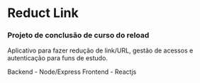 # Reduct Link

### Projeto de conclusão de curso do reload

Aplicativo para fazer redução de link/URL, gestão de acessos e autenticação para funs de estudo.

Backend - Node/Express
Frontend - Reactjs